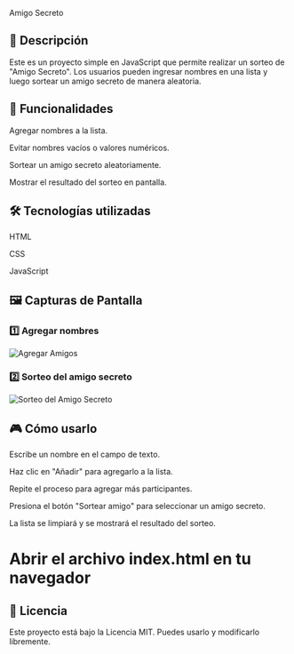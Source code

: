 Amigo Secreto

## 📌 Descripción

Este es un proyecto simple en JavaScript que permite realizar un sorteo de "Amigo Secreto". Los usuarios pueden ingresar nombres en una lista y luego sortear un amigo secreto de manera aleatoria.

## 🚀 Funcionalidades

Agregar nombres a la lista.

Evitar nombres vacíos o valores numéricos.

Sortear un amigo secreto aleatoriamente.

Mostrar el resultado del sorteo en pantalla.

## 🛠️ Tecnologías utilizadas

HTML

CSS

JavaScript

## 🖼️ Capturas de Pantalla
### 1️⃣ Agregar nombres
![Agregar Amigos](image-1.png)

### 2️⃣ Sorteo del amigo secreto
![Sorteo del Amigo Secreto](image-2.png)


## 🎮 Cómo usarlo

Escribe un nombre en el campo de texto.

Haz clic en "Añadir" para agregarlo a la lista.

Repite el proceso para agregar más participantes.

Presiona el botón "Sortear amigo" para seleccionar un amigo secreto.

La lista se limpiará y se mostrará el resultado del sorteo.



# Abrir el archivo index.html en tu navegador


## 📄 Licencia

Este proyecto está bajo la Licencia MIT. Puedes usarlo y modificarlo libremente.